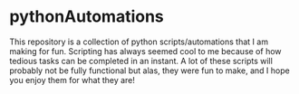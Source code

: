 # pythonAutomations

This repository is a collection of python scripts/automations that I am making for fun. Scripting has always seemed cool to me because of how tedious tasks can be completed in an instant. A lot of these scripts will probably not be fully functional but alas, they were fun to make, and I hope you enjoy them for what they are!
